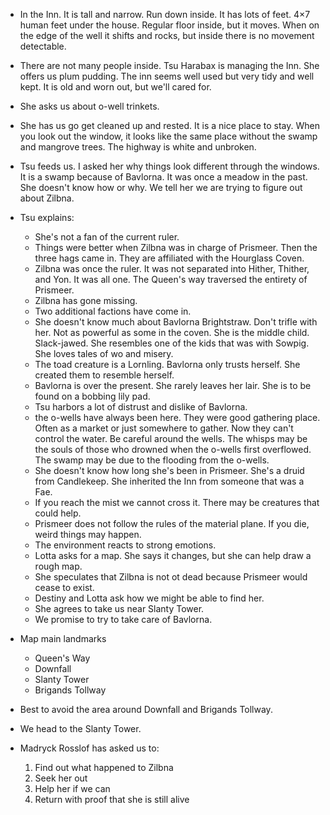 - In the Inn. It is tall and narrow. Run down inside. It has lots of feet. 4×7 human feet under the house. Regular floor inside, but it moves. When on the edge of the well it shifts and rocks, but inside there is no movement detectable. 
- There are not many people inside. Tsu Harabax is managing the Inn. She offers us plum pudding. The inn seems well used but very tidy and well kept. It is old and worn out, but we'll cared for. 
- She asks us about o-well trinkets. 
- She has us go get cleaned up and rested. It is a nice place to stay. When you look out the window, it looks like the same place without the swamp and mangrove trees. The highway is white and unbroken. 
- Tsu feeds us. I asked her why things look different through the windows. It is a swamp because of Bavlorna. It was once a meadow in the past. She doesn't know how or why. We tell her we are trying to figure out about Zilbna. 
- Tsu explains:
	- She's not a fan of the current ruler. 
	- Things were better when Zilbna was in charge of Prismeer. Then the three hags came in. They are affiliated with the Hourglass Coven. 
	- Zilbna was once the ruler. It was not separated into Hither, Thither, and Yon. It was all one. The Queen's way traversed the entirety of Prismeer. 
	- Zilbna has gone missing.
	- Two additional factions have come in. 
	- She doesn't know much about Bavlorna Brightstraw. Don't trifle with her. Not as powerful as some in the coven. She is the middle child. Slack-jawed. She resembles one of the kids that was with Sowpig. She loves tales of wo and misery. 
	- The toad creature is a Lornling.  Bavlorna only trusts herself. She created them to resemble herself. 
	- Bavlorna is over the present. She rarely leaves her lair. She is to be found on a bobbing lily pad. 
	- Tsu harbors a lot of distrust and dislike of Bavlorna. 
	- the o-wells have always been here. They were good gathering place. Often as a market or just somewhere to gather. Now they can't control the water. Be careful around the wells. The whisps may be the souls of those who drowned when the o-wells first overflowed. The swamp may be due to the flooding from the o-wells. 
	- She doesn't know how long she's been in Prismeer. She's a druid from Candlekeep. She inherited the Inn from someone that was a Fae. 
	- If you reach the mist we cannot cross it. There may be creatures that could help. 
	- Prismeer does not follow the rules of the material plane. If you die, weird things may happen. 
	- The environment reacts to strong emotions. 
	- Lotta asks for a map. She says it changes, but she can help draw a rough map. 
	- She speculates that Zilbna is not ot dead because Prismeer would cease to exist. 
	- Destiny and Lotta ask how we might be able to find her. 
	- She agrees to take us near Slanty Tower. 
	- We promise to try to take care of Bavlorna. 
- Map main landmarks
	- Queen's Way
	- Downfall
	- Slanty Tower
	- Brigands Tollway
- Best to avoid the area around Downfall and Brigands Tollway. 
- We head to the Slanty Tower. 

- Madryck Rosslof has asked us to:
	1. Find out what happened to Zilbna
	2. Seek her out
	3. Help her if we can
	4. Return with proof that she is still alive 